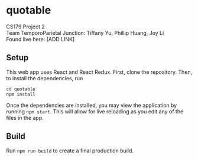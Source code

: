# quotable
CS179 Project 2  
Team TemporoParietal Junction: Tiffany Yu, Phillip Huang, Joy Li  
Found live here: [ADD LINK]

## Setup
This web app uses React and React Redux. First, clone the repository. Then, to install the dependencies, run
```
cd quotable
npm install
```
Once the dependencies are installed, you may view the application by running `npm start`. This will allow for live reloading as you edit any of the files in the app.

## Build
Run `npm run build` to create a final production build.